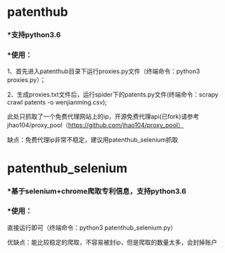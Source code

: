 patenthub
==

### *支持python3.6


### *使用：

1、首先进入patenthub目录下运行proxies.py文件（终端命令：python3 proxies.py）；

2、生成proxies.txt文件后，运行spider下的patents.py文件(终端命令：scrapy crawl patents -o wenjianming.csv);

此处只抓取了一个免费代理网站上的ip，开源免费代理api(已fork)请参考jhao104/proxy_pool（https://github.com/jhao104/proxy_pool）

缺点：免费代理ip非常不稳定，建议用patenthub_selenium抓取

patenthub_selenium
==

### *基于selenium+chrome爬取专利信息，支持python3.6

### *使用：

直接运行即可（终端命令：python3 patenthub_selenium.py）

优缺点：能比较稳定的爬取，不容易被封ip，但是爬取的数量太多，会封掉账户
